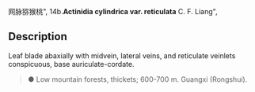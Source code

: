 网脉猕猴桃",
14b.**Actinidia cylindrica var. reticulata** C. F. Liang",

## Description
Leaf blade abaxially with midvein, lateral veins, and reticulate veinlets conspicuous, base auriculate-cordate.

> ●  Low mountain forests, thickets; 600-700 m. Guangxi (Rongshui).
